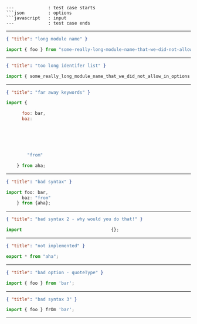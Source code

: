 ```
---             : test case starts
```json         : options
```javascript   : input
---             : test case ends
```
---
``` json
{ "title": "long module name" }

```
``` javascript
import { foo } from "some-really-long-module-name-that-we-did-not-allow-in-options";
```
---
``` json
{ "title": "too long identifer list" }
```
``` javascript
import { some_really_long_module_name_that_we_did_not_allow_in_options } from "foo";
```
---
``` json
{ "title": "far away keywords" }
```
``` javascript
import {

      foo: bar,
      baz:






        "from"

    } from aha;
```
---
``` json
{ "title": "bad syntax" }
```
``` javascript
import foo: bar,
      baz: "from"
    } from {aha};
```
---
``` json
{ "title": "bad syntax 2 - why would you do that!" }
```
``` javascript
import                                  {};
```
---
``` json
{ "title": "not implemented" }
```
``` javascript
export * from "aha";
```
---
``` json
{ "title": "bad option - quoteType" }
```
``` javascript
import { foo } from 'bar';
```
---
``` json
{ "title": "bad syntax 3" }
```
``` javascript
import { foo } frOm 'bar';
```
***
